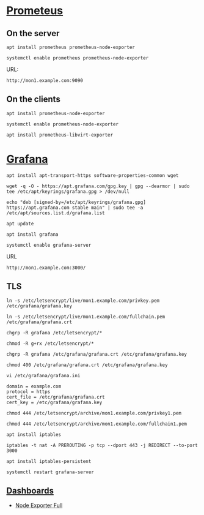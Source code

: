 # [Prometeus](https://prometheus.io/)
## On the server
```
apt install prometheus prometheus-node-exporter
```

```
systemctl enable prometheus prometheus-node-exporter
```

URL:
```
http://mon1.example.com:9090
```

## On the clients
```
apt install prometheus-node-exporter
```

```
systemctl enable prometheus-node-exporter
```

```
apt install prometheus-libvirt-exporter
```

# [Grafana](https://grafana.com)
```
apt install apt-transport-https software-properties-common wget
```

```
wget -q -O - https://apt.grafana.com/gpg.key | gpg --dearmor | sudo tee /etc/apt/keyrings/grafana.gpg > /dev/null
```

```
echo "deb [signed-by=/etc/apt/keyrings/grafana.gpg] https://apt.grafana.com stable main" | sudo tee -a /etc/apt/sources.list.d/grafana.list
```

```
apt update
```

```
apt install grafana
```

```
systemctl enable grafana-server
```

URL
```
http://mon1.example.com:3000/
```

## TLS
```
ln -s /etc/letsencrypt/live/mon1.example.com/privkey.pem /etc/grafana/grafana.key
```

```
ln -s /etc/letsencrypt/live/mon1.example.com/fullchain.pem /etc/grafana/grafana.crt
```

```
chgrp -R grafana /etc/letsencrypt/*
```

```
chmod -R g+rx /etc/letsencrypt/*
```

```
chgrp -R grafana /etc/grafana/grafana.crt /etc/grafana/grafana.key
```

```
chmod 400 /etc/grafana/grafana.crt /etc/grafana/grafana.key
```

```
vi /etc/grafana/grafana.ini
```

```
domain = example.com
protocol = https
cert_file = /etc/grafana/grafana.crt
cert_key = /etc/grafana/grafana.key
```

```
chmod 444 /etc/letsencrypt/archive/mon1.example.com/privkey1.pem
```

```
chmod 444 /etc/letsencrypt/archive/mon1.example.com/fullchain1.pem
```

```
apt install iptables
```

```
iptables -t nat -A PREROUTING -p tcp --dport 443 -j REDIRECT --to-port 3000
```

```
apt install iptables-persistent
```

```
systemctl restart grafana-server
```

## [Dashboards](https://grafana.com/grafana/dashboards/)
- [Node Exporter Full](https://grafana.com/grafana/dashboards/1860-node-exporter-full/)





